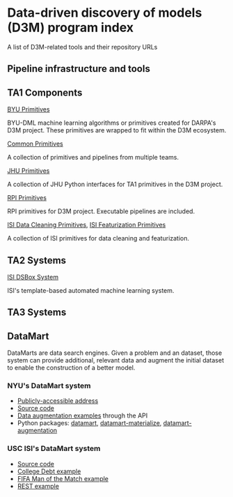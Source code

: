 # Data-driven discovery of models (D3M) program index

A list of D3M-related tools and their repository URLs

## Pipeline infrastructure and tools
## TA1 Components

[BYU Primitives](https://github.com/byu-dml/d3m-primitives)

BYU-DML machine learning algorithms or primitives created for DARPA's D3M project. These primitives are wrapped to fit within the D3M ecosystem.

[Common Primitives](https://gitlab.com/datadrivendiscovery/common-primitives/)

A collection of primitives and pipelines from multiple teams.

[JHU Primitives](https://github.com/neurodata/primitives-interfaces)

A collection of JHU Python interfaces for TA1 primitives in the D3M project.

[RPI Primitives](https://github.com/zijun-rpi/d3m-primitives)

RPI primitives for D3M project. Executable pipelines are included.

[ISI Data Cleaning Primitives](https://github.com/usc-isi-i2/dsbox-cleaning), [ISI Featurization Primitives](https://github.com/usc-isi-i2/dsbox-featurizer)

A collection of ISI primitives for data cleaning and featurization.

## TA2 Systems

[ISI DSBox System](https://github.com/usc-isi-i2/dsbox-ta2)

ISI's template-based automated machine learning system.

## TA3 Systems

## DataMart

DataMarts are data search engines. Given a problem and an dataset, those system can provide additional, relevant data and augment the initial dataset to enable the construction of a better model.

### NYU's DataMart system

* [Publicly-accessible address](https://datamart.d3m.vida-nyu.org/)
* [Source code](https://gitlab.com/ViDA-NYU/datamart/datamart)
* [Data augmentation examples](https://gitlab.com/ViDA-NYU/datamart/datamart/tree/master/examples) through the API
* Python packages: [datamart](https://pypi.org/project/datamart/), [datamart-materialize](https://pypi.org/project/datamart-materialize/), [datamart-augmentation](https://pypi.org/project/datamart-augmentation/)

### USC ISI's DataMart system

* [Source code](https://github.com/usc-isi-i2/datamart/tree/development)
* [College Debt example](https://github.com/usc-isi-i2/datamart/blob/development/example/college_example/college_example.ipynb)
* [FIFA Man of the Match example](https://github.com/usc-isi-i2/datamart/blob/development/example/fifa_example/fifa_example.ipynb)
* [REST example](https://github.com/usc-isi-i2/datamart/blob/development/example/rest_example/example.md)
